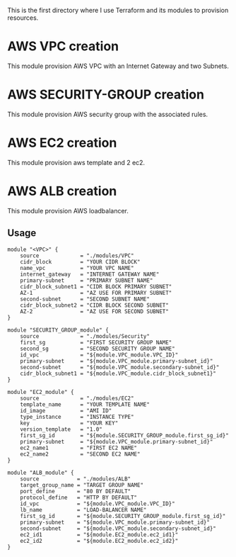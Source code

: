 This is the first directory where I use Terraform and its modules to provision resources.

# AWS VPC creation

This module provision AWS VPC with an Internet Gateway and two Subnets.

# AWS SECURITY-GROUP creation

This module provision AWS security group with the associated rules.

# AWS EC2 creation

This module provision aws template and 2 ec2.

# AWS ALB creation

This module provision AWS loadbalancer.
## Usage

```hcl
module "<VPC>" {
    source             = "./modules/VPC"
    cidr_block         = "YOUR CIDR BLOCK"
    name_vpc           = "YOUR VPC NAME"
    internet_gateway   = "INTERNET GATEWAY NAME"
    primary-subnet     = "PRIMARY SUBNET NAME"
    cidr_block_subnet1 = "CIDR BLOCK PRIMARY SUBNET"
    AZ-1               = "AZ USE FOR PRIMARY SUBNET"
    second-subnet      = "SECOND SUBNET NAME"
    cidr_block_subnet2 = "CIDR BLOCK SECOND SUBNET"
    AZ-2               = "AZ USE FOR SECOND SUBNET"
}

module "SECURITY_GROUP_module" {
    source             = "./modules/Security"
    first_sg           = "FIRST SECURITY GROUP NAME"
    second_sg          = "SECOND SECURITY GROUP NAME" 
    id_vpc             = "${module.VPC_module.VPC_ID}"
    primary-subnet     = "${module.VPC_module.primary-subnet_id}"
    second-subnet      = "${module.VPC_module.secondary-subnet_id}"
    cidr_block_subnet1 = "${module.VPC_module.cidr_block_subnet1}"
}

module "EC2_module" {
    source             = "./modules/EC2"
    template_name      = "YOUR TEMPLATE NAME"
    id_image           = "AMI ID"
    type_instance      = "INSTANCE TYPE"
    key                = "YOUR KEY"
    version_template   = "1.0"
    first_sg_id        = "${module.SECURITY_GROUP_module.first_sg_id}"
    primary-subnet     = "${module.VPC_module.primary-subnet_id}"
    ec2_name1          = "FIRST EC2 NAME"
    ec2_name2          = "SECOND EC2 NAME"
}

module "ALB_module" {
    source            = "./modules/ALB"
    target_group_name = "TARGET GROUP NAME"
    port_define       = "80 BY DEFAULT"
    protocol_define   = "HTTP BY DEFAULT"
    id_vpc            = "${module.VPC_module.VPC_ID}"
    lb_name           = "LOAD-BALANCER NAME"
    first_sg_id       = "${module.SECURITY_GROUP_module.first_sg_id}"
    primary-subnet    = "${module.VPC_module.primary-subnet_id}"
    second-subnet     = "${module.VPC_module.secondary-subnet_id}"
    ec2_id1           = "${module.EC2_module.ec2_id1}"
    ec2_id2           = "${module.EC2_module.ec2_id2}"
}